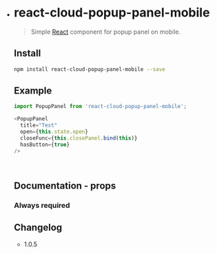 - # react-cloud-popup-panel-mobile

  > Simple [React](http://facebook.github.io/react/index.html) component for popup panel on mobile. 

  ## Install

  ```bash
  npm install react-cloud-popup-panel-mobile --save
  ```

  ## Example

  ```javascript
  import PopupPanel from 'react-cloud-popup-panel-mobile';

  <PopupPanel 
    title="Test" 
    open={this.state.open} 
    closeFunc={this.closePanel.bind(this)} 
    hasButton={true}
  />

  ```

  ​

  ## Documentation - props

  ### Always required


  ## Changelog

  - 1.0.5

